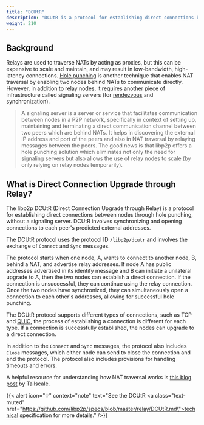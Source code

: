 ```yaml
---
title: "DCUtR"
description: "DCUtR is a protocol for establishing direct connections between nodes behind NATs."
weight: 210
---
```


## Background

Relays are used to traverse NATs by acting as proxies, but this can be expensive to scale and
maintain, and may result in low-bandwidth, high-latency connections. [Hole punching](/concepts/nat/hole-punching)
is another technique that enables NAT traversal by enabling two nodes behind NATs to communicate directly.
However, in addition to relay nodes, it requires another piece of infrastructure called signaling servers (for [rendezvous](/concepts/discovery-routing/rendezvous.md) and synchronization).
> A signaling server is a server or service that facilitates communication between nodes in
> a P2P network, specifically in context of setting up, maintaining and terminating a direct
> communication channel between two peers which are behind NATs. It helps in discovering the
> external IP address and port of the peers and also in NAT traversal by relaying messages
> between the peers.
The good news is that libp2p offers a hole punching solution which eliminates not only the need for signaling servers but also allows the use of relay nodes to scale (by only relying on relay nodes temporarily).

## What is Direct Connection Upgrade through Relay?

The libp2p DCUtR (Direct Connection Upgrade through Relay) is a protocol for establishing direct
connections between nodes through hole punching, without a signaling server. DCUtR involves
synchronizing and opening connections to each peer's predicted external addresses.

The DCUtR protocol uses the protocol ID `/libp2p/dcutr` and involves the exchange of `Connect`
and `Sync` messages.

The protocol starts when one node, A, wants to connect to another node, B, behind a NAT,
and advertise relay addresses. If node A has public addresses advertised in its identify message
and B can initiate a unilateral upgrade to A, then the two nodes can establish a direct connection.
If the connection is unsuccessful, they can continue using the relay connection. Once the two nodes
have synchronized, they can simultaneously open a connection to each other's addresses, allowing
for successful hole punching.

The DCUtR protocol supports different types of connections, such as TCP and
[QUIC](../transports/quic.md), the process of establishing a connection is different for each type.
If a connection is successfully established, the nodes can upgrade to a direct connection.

In addition to the `Connect` and `Sync` messages, the protocol also includes `Close` messages,
which either node can send to close the connection and end the protocol. The protocol also
includes provisions for handling timeouts and errors.

<!-- ADD DIAGRAMS -->

A helpful resource for understanding how NAT traversal works is [this blog post](https://tailscale.com/blog/how-nat-traversal-works/) by Tailscale.

{{< alert icon="💡" context="note" text="See the DCUtR <a class=\"text-muted\" href=\"https://github.com/libp2p/specs/blob/master/relay/DCUtR.md\">technical specification</a> for more details." />}}
